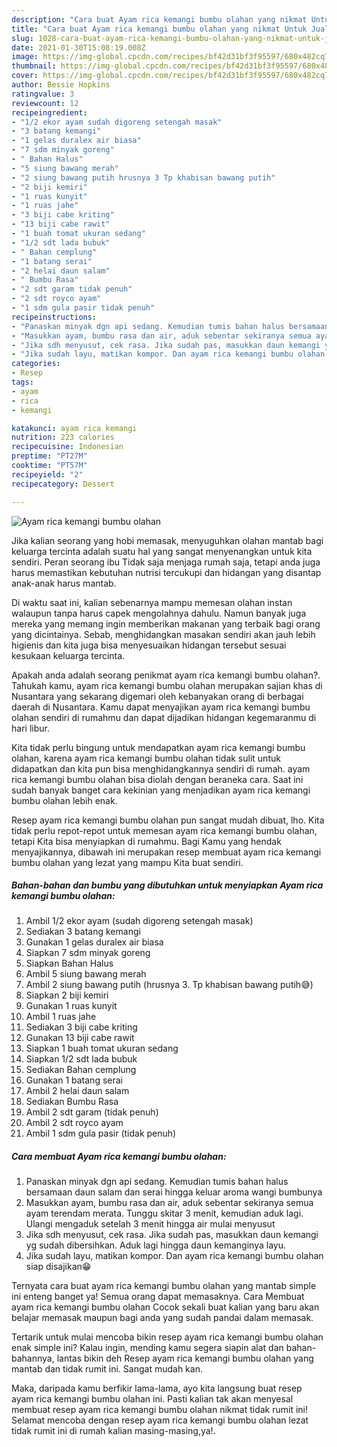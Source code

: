 ```yaml
---
description: "Cara buat Ayam rica kemangi bumbu olahan yang nikmat Untuk Jualan"
title: "Cara buat Ayam rica kemangi bumbu olahan yang nikmat Untuk Jualan"
slug: 1028-cara-buat-ayam-rica-kemangi-bumbu-olahan-yang-nikmat-untuk-jualan
date: 2021-01-30T15:08:19.008Z
image: https://img-global.cpcdn.com/recipes/bf42d31bf3f95597/680x482cq70/ayam-rica-kemangi-bumbu-olahan-foto-resep-utama.jpg
thumbnail: https://img-global.cpcdn.com/recipes/bf42d31bf3f95597/680x482cq70/ayam-rica-kemangi-bumbu-olahan-foto-resep-utama.jpg
cover: https://img-global.cpcdn.com/recipes/bf42d31bf3f95597/680x482cq70/ayam-rica-kemangi-bumbu-olahan-foto-resep-utama.jpg
author: Bessie Hopkins
ratingvalue: 3
reviewcount: 12
recipeingredient:
- "1/2 ekor ayam sudah digoreng setengah masak"
- "3 batang kemangi"
- "1 gelas duralex air biasa"
- "7 sdm minyak goreng"
- " Bahan Halus"
- "5 siung bawang merah"
- "2 siung bawang putih hrusnya 3 Tp khabisan bawang putih"
- "2 biji kemiri"
- "1 ruas kunyit"
- "1 ruas jahe"
- "3 biji cabe kriting"
- "13 biji cabe rawit"
- "1 buah tomat ukuran sedang"
- "1/2 sdt lada bubuk"
- " Bahan cemplung"
- "1 batang serai"
- "2 helai daun salam"
- " Bumbu Rasa"
- "2 sdt garam tidak penuh"
- "2 sdt royco ayam"
- "1 sdm gula pasir tidak penuh"
recipeinstructions:
- "Panaskan minyak dgn api sedang. Kemudian tumis bahan halus bersamaan daun salam dan serai hingga keluar aroma wangi bumbunya"
- "Masukkan ayam, bumbu rasa dan air, aduk sebentar sekiranya semua ayam terendam merata. Tunggu skitar 3 menit, kemudian aduk lagi. Ulangi mengaduk setelah 3 menit hingga air mulai menyusut"
- "Jika sdh menyusut, cek rasa. Jika sudah pas, masukkan daun kemangi yg sudah dibersihkan. Aduk lagi hingga daun kemanginya layu."
- "Jika sudah layu, matikan kompor. Dan ayam rica kemangi bumbu olahan siap disajikan😁"
categories:
- Resep
tags:
- ayam
- rica
- kemangi

katakunci: ayam rica kemangi 
nutrition: 223 calories
recipecuisine: Indonesian
preptime: "PT27M"
cooktime: "PT57M"
recipeyield: "2"
recipecategory: Dessert

---
```



![Ayam rica kemangi bumbu olahan](https://img-global.cpcdn.com/recipes/bf42d31bf3f95597/680x482cq70/ayam-rica-kemangi-bumbu-olahan-foto-resep-utama.jpg)

Jika kalian seorang yang hobi memasak, menyuguhkan olahan mantab bagi keluarga tercinta adalah suatu hal yang sangat menyenangkan untuk kita sendiri. Peran seorang ibu Tidak saja menjaga rumah saja, tetapi anda juga harus memastikan kebutuhan nutrisi tercukupi dan hidangan yang disantap anak-anak harus mantab.

Di waktu  saat ini, kalian sebenarnya mampu memesan olahan instan walaupun tanpa harus capek mengolahnya dahulu. Namun banyak juga mereka yang memang ingin memberikan makanan yang terbaik bagi orang yang dicintainya. Sebab, menghidangkan masakan sendiri akan jauh lebih higienis dan kita juga bisa menyesuaikan hidangan tersebut sesuai kesukaan keluarga tercinta. 



Apakah anda adalah seorang penikmat ayam rica kemangi bumbu olahan?. Tahukah kamu, ayam rica kemangi bumbu olahan merupakan sajian khas di Nusantara yang sekarang digemari oleh kebanyakan orang di berbagai daerah di Nusantara. Kamu dapat menyajikan ayam rica kemangi bumbu olahan sendiri di rumahmu dan dapat dijadikan hidangan kegemaranmu di hari libur.

Kita tidak perlu bingung untuk mendapatkan ayam rica kemangi bumbu olahan, karena ayam rica kemangi bumbu olahan tidak sulit untuk didapatkan dan kita pun bisa menghidangkannya sendiri di rumah. ayam rica kemangi bumbu olahan bisa diolah dengan beraneka cara. Saat ini sudah banyak banget cara kekinian yang menjadikan ayam rica kemangi bumbu olahan lebih enak.

Resep ayam rica kemangi bumbu olahan pun sangat mudah dibuat, lho. Kita tidak perlu repot-repot untuk memesan ayam rica kemangi bumbu olahan, tetapi Kita bisa menyiapkan di rumahmu. Bagi Kamu yang hendak menyajikannya, dibawah ini merupakan resep membuat ayam rica kemangi bumbu olahan yang lezat yang mampu Kita buat sendiri.

<!--inarticleads1-->

##### Bahan-bahan dan bumbu yang dibutuhkan untuk menyiapkan Ayam rica kemangi bumbu olahan:

1. Ambil 1/2 ekor ayam (sudah digoreng setengah masak)
1. Sediakan 3 batang kemangi
1. Gunakan 1 gelas duralex air biasa
1. Siapkan 7 sdm minyak goreng
1. Siapkan  Bahan Halus
1. Ambil 5 siung bawang merah
1. Ambil 2 siung bawang putih (hrusnya 3. Tp khabisan bawang putih😅)
1. Siapkan 2 biji kemiri
1. Gunakan 1 ruas kunyit
1. Ambil 1 ruas jahe
1. Sediakan 3 biji cabe kriting
1. Gunakan 13 biji cabe rawit
1. Siapkan 1 buah tomat ukuran sedang
1. Siapkan 1/2 sdt lada bubuk
1. Sediakan  Bahan cemplung
1. Gunakan 1 batang serai
1. Ambil 2 helai daun salam
1. Sediakan  Bumbu Rasa
1. Ambil 2 sdt garam (tidak penuh)
1. Ambil 2 sdt royco ayam
1. Ambil 1 sdm gula pasir (tidak penuh)




<!--inarticleads2-->

##### Cara membuat Ayam rica kemangi bumbu olahan:

1. Panaskan minyak dgn api sedang. Kemudian tumis bahan halus bersamaan daun salam dan serai hingga keluar aroma wangi bumbunya
1. Masukkan ayam, bumbu rasa dan air, aduk sebentar sekiranya semua ayam terendam merata. Tunggu skitar 3 menit, kemudian aduk lagi. Ulangi mengaduk setelah 3 menit hingga air mulai menyusut
1. Jika sdh menyusut, cek rasa. Jika sudah pas, masukkan daun kemangi yg sudah dibersihkan. Aduk lagi hingga daun kemanginya layu.
1. Jika sudah layu, matikan kompor. Dan ayam rica kemangi bumbu olahan siap disajikan😁




Ternyata cara buat ayam rica kemangi bumbu olahan yang mantab simple ini enteng banget ya! Semua orang dapat memasaknya. Cara Membuat ayam rica kemangi bumbu olahan Cocok sekali buat kalian yang baru akan belajar memasak maupun bagi anda yang sudah pandai dalam memasak.

Tertarik untuk mulai mencoba bikin resep ayam rica kemangi bumbu olahan enak simple ini? Kalau ingin, mending kamu segera siapin alat dan bahan-bahannya, lantas bikin deh Resep ayam rica kemangi bumbu olahan yang mantab dan tidak rumit ini. Sangat mudah kan. 

Maka, daripada kamu berfikir lama-lama, ayo kita langsung buat resep ayam rica kemangi bumbu olahan ini. Pasti kalian tak akan menyesal membuat resep ayam rica kemangi bumbu olahan nikmat tidak rumit ini! Selamat mencoba dengan resep ayam rica kemangi bumbu olahan lezat tidak rumit ini di rumah kalian masing-masing,ya!.

